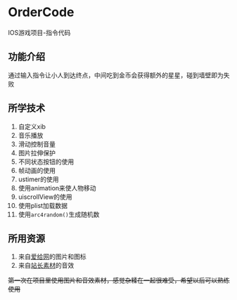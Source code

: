 # OrderCode
IOS游戏项目-指令代码
## 功能介绍
通过输入指令让小人到达终点，中间吃到金币会获得额外的星星，碰到墙壁即为失败
## 所学技术
1. 自定义xib
2. 音乐播放
3. 滑动控制音量
4. 图片拉伸保护
5. 不同状态按钮的使用
6. 帧动画的使用
7. ustimer的使用
8. 使用animation来使人物移动
9. uiscrollView的使用
10. 使用plist加载数据
11. 使用`arc4random()`生成随机数
## 所用资源
1. 来自[爱给网](http://www.aigei.com/)的图片和图标
2. 来自[站长素材](http://sc.chinaz.com/yinxiao/)的音效

~~第一次在项目里使用图片和音效素材，感觉杂糅在一起很难受，希望以后可以熟练使用~~

